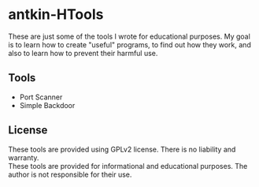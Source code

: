 # antkin-HTools

These are just some of the tools I wrote for educational purposes. My goal is to learn how to create "useful" programs, to find out how they work, and also to learn how to prevent their harmful use.

## Tools
- Port Scanner  
- Simple Backdoor  

## License
These tools are provided using GPLv2 license. There is no liability and warranty.  
These tools are provided for informational and educational purposes. The author is not responsible for their use.
